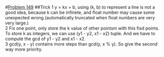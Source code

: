 #[Problem 149](https://leetcode.com/problems/max-points-on-a-line/submissions/1)
##Trick
1 y = kx + b, using (k, b) to represent a line is not a good idea, because k can be infinete, and float number may cause some unexpected wrong.(automatically truncated when float numbers are very very large.)  
2 Fix one point, only store the k value of other pointsm with this fixd points. To store k as integers, we can use (y1 - y2, x1 - x2) tuple. And we have to compute the gcd of y1 - y2 and x1 - x2.   
3 gcd(y, x - y) contains more steps than gcd(y, x % y). So give the second way more priority.
